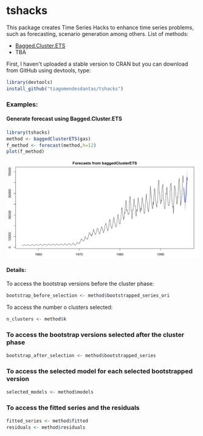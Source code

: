 # tshacks

This package creates Time Series Hacks to enhance time series problems, such as forecasting, scenario generation among others. List of methods:

- [Bagged.Cluster.ETS](Bagged.md)
- TBA



First, I haven't uploaded a stable version to CRAN but you can download from GitHub using devtools, type:

```r
library(devtools)
install_github("tiagomendesdantas/tshacks")
```

### Examples:

#### Generate forecast using Bagged.Cluster.ETS
```r
library(tshacks)
method <- baggedClusterETS(gas)
f_method <- forecast(method,h=12)
plot(f_method)
```

<center><img src="figures/forecast.png" alt="Forecast using BaggedClusterETS" style="width: 750px;"/></center>


#### Details:

To access the bootstrap versions before the cluster phase:
```r
bootstrap_before_selection <- method$bootstrapped_series_ori
```


To access the number o clusters selected:
```r
n_clusters <- method$k
```

### To access the bootstrap versions selected after the cluster phase
```r
bootstrap_after_selection <- method$bootstrapped_series
```

### To access the selected model for each selected bootstrapped version  
```r
selected_models <- method$models

```

### To access the fitted series and the residuals
```r
fitted_series <- method$fitted
residuals <- method$residuals
```

